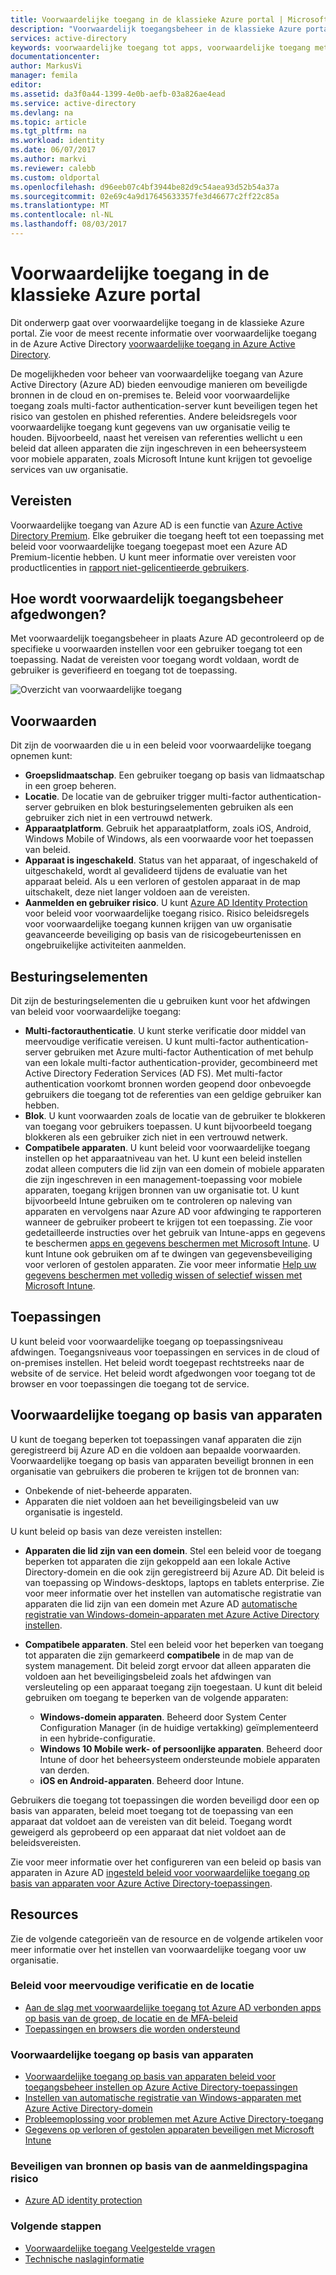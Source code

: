 ```yaml
---
title: Voorwaardelijke toegang in de klassieke Azure portal | Microsoft Docs
description: "Voorwaardelijk toegangsbeheer in de klassieke Azure portal gebruiken om te controleren op bepaalde voorwaarden bij het verifiëren voor toegang tot toepassingen."
services: active-directory
keywords: voorwaardelijke toegang tot apps, voorwaardelijke toegang met Azure AD, beveiligde toegang tot bedrijfsresources, beleidsregels voor voorwaardelijke toegang
documentationcenter: 
author: MarkusVi
manager: femila
editor: 
ms.assetid: da3f0a44-1399-4e0b-aefb-03a826ae4ead
ms.service: active-directory
ms.devlang: na
ms.topic: article
ms.tgt_pltfrm: na
ms.workload: identity
ms.date: 06/07/2017
ms.author: markvi
ms.reviewer: calebb
ms.custom: oldportal
ms.openlocfilehash: d96eeb07c4bf3944be82d9c54aea93d52b54a37a
ms.sourcegitcommit: 02e69c4a9d17645633357fe3d46677c2ff22c85a
ms.translationtype: MT
ms.contentlocale: nl-NL
ms.lasthandoff: 08/03/2017
---
```

# <a name="conditional-access-in-the-azure-classic-portal"></a>Voorwaardelijke toegang in de klassieke Azure portal

Dit onderwerp gaat over voorwaardelijke toegang in de klassieke Azure portal. Zie voor de meest recente informatie over voorwaardelijke toegang in de Azure Active Directory [voorwaardelijke toegang in Azure Active Directory](active-directory-conditional-access-azure-portal.md).


De mogelijkheden voor beheer van voorwaardelijke toegang van Azure Active Directory (Azure AD) bieden eenvoudige manieren om beveiligde bronnen in de cloud en on-premises te. Beleid voor voorwaardelijke toegang zoals multi-factor authentication-server kunt beveiligen tegen het risico van gestolen en phished referenties. Andere beleidsregels voor voorwaardelijke toegang kunt gegevens van uw organisatie veilig te houden. Bijvoorbeeld, naast het vereisen van referenties wellicht u een beleid dat alleen apparaten die zijn ingeschreven in een beheersysteem voor mobiele apparaten, zoals Microsoft Intune kunt krijgen tot gevoelige services van uw organisatie.

## <a name="prerequisites"></a>Vereisten
Voorwaardelijke toegang van Azure AD is een functie van [Azure Active Directory Premium](http://www.microsoft.com/identity). Elke gebruiker die toegang heeft tot een toepassing met beleid voor voorwaardelijke toegang toegepast moet een Azure AD Premium-licentie hebben. U kunt meer informatie over vereisten voor productlicenties in [rapport niet-gelicentieerde gebruikers](https://aka.ms/utc5ix).

## <a name="how-is-conditional-access-control-enforced"></a>Hoe wordt voorwaardelijk toegangsbeheer afgedwongen?
Met voorwaardelijk toegangsbeheer in plaats Azure AD gecontroleerd op de specifieke u voorwaarden instellen voor een gebruiker toegang tot een toepassing. Nadat de vereisten voor toegang wordt voldaan, wordt de gebruiker is geverifieerd en toegang tot de toepassing.  

![Overzicht van voorwaardelijke toegang](./media/active-directory-conditional-access/conditionalaccess-overview.png)

## <a name="conditions"></a>Voorwaarden
Dit zijn de voorwaarden die u in een beleid voor voorwaardelijke toegang opnemen kunt:

* **Groepslidmaatschap**. Een gebruiker toegang op basis van lidmaatschap in een groep beheren.
* **Locatie**. De locatie van de gebruiker trigger multi-factor authentication-server gebruiken en blok besturingselementen gebruiken als een gebruiker zich niet in een vertrouwd netwerk.
* **Apparaatplatform**. Gebruik het apparaatplatform, zoals iOS, Android, Windows Mobile of Windows, als een voorwaarde voor het toepassen van beleid.
* **Apparaat is ingeschakeld**. Status van het apparaat, of ingeschakeld of uitgeschakeld, wordt al gevalideerd tijdens de evaluatie van het apparaat beleid. Als u een verloren of gestolen apparaat in de map uitschakelt, deze niet langer voldoen aan de vereisten.
* **Aanmelden en gebruiker risico**. U kunt [Azure AD Identity Protection](active-directory-identityprotection.md) voor beleid voor voorwaardelijke toegang risico. Risico beleidsregels voor voorwaardelijke toegang kunnen krijgen van uw organisatie geavanceerde beveiliging op basis van de risicogebeurtenissen en ongebruikelijke activiteiten aanmelden.

## <a name="controls"></a>Besturingselementen
Dit zijn de besturingselementen die u gebruiken kunt voor het afdwingen van beleid voor voorwaardelijke toegang:

* **Multi-factorauthenticatie**. U kunt sterke verificatie door middel van meervoudige verificatie vereisen. U kunt multi-factor authentication-server gebruiken met Azure multi-factor Authentication of met behulp van een lokale multi-factor authentication-provider, gecombineerd met Active Directory Federation Services (AD FS). Met multi-factor authentication voorkomt bronnen worden geopend door onbevoegde gebruikers die toegang tot de referenties van een geldige gebruiker kan hebben.
* **Blok**. U kunt voorwaarden zoals de locatie van de gebruiker te blokkeren van toegang voor gebruikers toepassen. U kunt bijvoorbeeld toegang blokkeren als een gebruiker zich niet in een vertrouwd netwerk.
* **Compatibele apparaten**. U kunt beleid voor voorwaardelijke toegang instellen op het apparaatniveau van het. U kunt een beleid instellen zodat alleen computers die lid zijn van een domein of mobiele apparaten die zijn ingeschreven in een management-toepassing voor mobiele apparaten, toegang krijgen bronnen van uw organisatie tot. U kunt bijvoorbeeld Intune gebruiken om te controleren op naleving van apparaten en vervolgens naar Azure AD voor afdwinging te rapporteren wanneer de gebruiker probeert te krijgen tot een toepassing. Zie voor gedetailleerde instructies over het gebruik van Intune-apps en gegevens te beschermen [apps en gegevens beschermen met Microsoft Intune](https://docs.microsoft.com/intune/deploy-use/protect-apps-and-data-with-microsoft-intune). U kunt Intune ook gebruiken om af te dwingen van gegevensbeveiliging voor verloren of gestolen apparaten. Zie voor meer informatie [Help uw gegevens beschermen met volledig wissen of selectief wissen met Microsoft Intune](https://docs.microsoft.com/intune/deploy-use/use-remote-wipe-to-help-protect-data-using-microsoft-intune).

## <a name="applications"></a>Toepassingen
U kunt beleid voor voorwaardelijke toegang op toepassingsniveau afdwingen. Toegangsniveaus voor toepassingen en services in de cloud of on-premises instellen. Het beleid wordt toegepast rechtstreeks naar de website of de service. Het beleid wordt afgedwongen voor toegang tot de browser en voor toepassingen die toegang tot de service.

## <a name="device-based-conditional-access"></a>Voorwaardelijke toegang op basis van apparaten
U kunt de toegang beperken tot toepassingen vanaf apparaten die zijn geregistreerd bij Azure AD en die voldoen aan bepaalde voorwaarden. Voorwaardelijke toegang op basis van apparaten beveiligt bronnen in een organisatie van gebruikers die proberen te krijgen tot de bronnen van:

* Onbekende of niet-beheerde apparaten.
* Apparaten die niet voldoen aan het beveiligingsbeleid van uw organisatie is ingesteld.

U kunt beleid op basis van deze vereisten instellen:

* **Apparaten die lid zijn van een domein**. Stel een beleid voor de toegang beperken tot apparaten die zijn gekoppeld aan een lokale Active Directory-domein en die ook zijn geregistreerd bij Azure AD. Dit beleid is van toepassing op Windows-desktops, laptops en tablets enterprise.
  Zie voor meer informatie over het instellen van automatische registratie van apparaten die lid zijn van een domein met Azure AD [automatische registratie van Windows-domein-apparaten met Azure Active Directory instellen](active-directory-conditional-access-automatic-device-registration-setup.md).
* **Compatibele apparaten**. Stel een beleid voor het beperken van toegang tot apparaten die zijn gemarkeerd **compatibele** in de map van de system management. Dit beleid zorgt ervoor dat alleen apparaten die voldoen aan het beveiligingsbeleid zoals het afdwingen van versleuteling op een apparaat toegang zijn toegestaan. U kunt dit beleid gebruiken om toegang te beperken van de volgende apparaten:
  
  * **Windows-domein apparaten**. Beheerd door System Center Configuration Manager (in de huidige vertakking) geïmplementeerd in een hybride-configuratie.
  * **Windows 10 Mobile werk- of persoonlijke apparaten**. Beheerd door Intune of door het beheersysteem ondersteunde mobiele apparaten van derden.
  * **iOS en Android-apparaten**. Beheerd door Intune.

Gebruikers die toegang tot toepassingen die worden beveiligd door een op basis van apparaten, beleid moet toegang tot de toepassing van een apparaat dat voldoet aan de vereisten van dit beleid. Toegang wordt geweigerd als geprobeerd op een apparaat dat niet voldoet aan de beleidsvereisten.

Zie voor meer informatie over het configureren van een beleid op basis van apparaten in Azure AD [ingesteld beleid voor voorwaardelijke toegang op basis van apparaten voor Azure Active Directory-toepassingen](active-directory-conditional-access-policy-connected-applications.md).

## <a name="resources"></a>Resources
Zie de volgende categorieën van de resource en de volgende artikelen voor meer informatie over het instellen van voorwaardelijke toegang voor uw organisatie.

### <a name="multi-factor-authentication-and-location-policies"></a>Beleid voor meervoudige verificatie en de locatie
* [Aan de slag met voorwaardelijke toegang tot Azure AD verbonden apps op basis van de groep, de locatie en de MFA-beleid](active-directory-conditional-access-azuread-connected-apps.md)
* [Toepassingen en browsers die worden ondersteund](active-directory-conditional-access-supported-apps.md)

### <a name="device-based-conditional-access"></a>Voorwaardelijke toegang op basis van apparaten
* [Voorwaardelijke toegang op basis van apparaten beleid voor toegangsbeheer instellen op Azure Active Directory-toepassingen](active-directory-conditional-access-policy-connected-applications.md)
* [Instellen van automatische registratie van Windows-apparaten met Azure Active Directory-domein](active-directory-conditional-access-automatic-device-registration-setup.md)
* [Probleemoplossing voor problemen met Azure Active Directory-toegang](active-directory-conditional-access-device-remediation.md)
* [Gegevens op verloren of gestolen apparaten beveiligen met Microsoft Intune](https://docs.microsoft.com/intune/deploy-use/use-remote-wipe-to-help-protect-data-using-microsoft-intune)

### <a name="protect-resources-based-on-sign-in-risk"></a>Beveiligen van bronnen op basis van de aanmeldingspagina risico
* [Azure AD identity protection](active-directory-identityprotection.md)

### <a name="next-steps"></a>Volgende stappen
* [Voorwaardelijke toegang Veelgestelde vragen](active-directory-conditional-faqs.md)
* [Technische naslaginformatie](active-directory-conditional-access-technical-reference.md)

